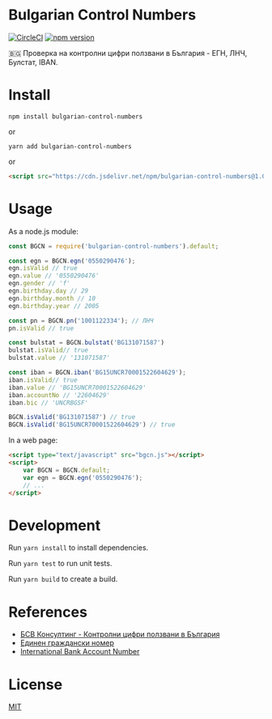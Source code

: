 Bulgarian Control Numbers
==========================

[![CircleCI](https://circleci.com/gh/petarov/bulgarian-control-numbers.svg?style=svg)](https://circleci.com/gh/petarov/bulgarian-control-numbers) [![npm version][npm-image]][npm-url]

[npm-url]: https://www.npmjs.com/package/bulgarian-control-numbers
[npm-image]: https://img.shields.io/npm/v/bulgarian-control-numbers.svg

:bulgaria: Проверка на контролни цифри ползвани в България - ЕГН, ЛНЧ, Булстат, IBAN.

# Install

    npm install bulgarian-control-numbers

or

    yarn add bulgarian-control-numbers

or

```html
<script src="https://cdn.jsdelivr.net/npm/bulgarian-control-numbers@1.0.5/build/bgcn.min.js"></script>
```

# Usage

As a node.js module:

```javascript
const BGCN = require('bulgarian-control-numbers').default;

const egn = BGCN.egn('0550290476');
egn.isValid // true
egn.value // '0550290476'
egn.gender // 'f'
egn.birthday.day // 29
egn.birthday.month // 10
egn.birthday.year // 2005

const pn = BGCN.pn('1001122334'); // ЛНЧ
pn.isValid // true

const bulstat = BGCN.bulstat('BG131071587')
bulstat.isValid// true
bulstat.value // '131071587'

const iban = BGCN.iban('BG15UNCR70001522604629');
iban.isValid// true
iban.value // 'BG15UNCR70001522604629'
iban.accountNo // '22604629'
iban.bic // 'UNCRBGSF'

BGCN.isValid('BG131071587') // true
BGCN.isValid('BG15UNCR70001522604629') // true
```

In a web page:

```html
<script type="text/javascript" src="bgcn.js"></script>
<script>
    var BGCN = BGCN.default;
    var egn = BGCN.egn('0550290476');
    // ...
</script>
```

# Development

Run `yarn install` to install dependencies.

Run `yarn test` to run unit tests.

Run `yarn build` to create a build.

# References

* [БСВ Консултинг - Контролни цифри ползвани в България](http://bsv-bg.com/контролни-цифри-ползвани-в-българия)
* [Единен граждански номер](https://bg.wikipedia.org/wiki/Единен_граждански_номер)
* [International Bank Account Number](https://en.wikipedia.org/wiki/International_Bank_Account_Number)

# License

[MIT](LICENSE)

